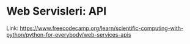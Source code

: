# Web Servisleri: API

Link: https://www.freecodecamp.org/learn/scientific-computing-with-python/python-for-everybody/web-services-apis